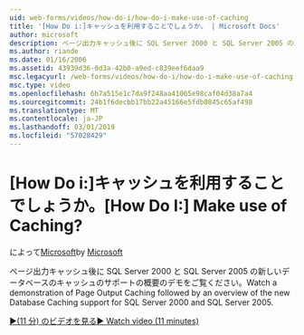 ```yaml
---
uid: web-forms/videos/how-do-i/how-do-i-make-use-of-caching
title: '[How Do i:]キャッシュを利用することでしょうか。 | Microsoft Docs'
author: microsoft
description: ページ出力キャッシュ後に SQL Server 2000 と SQL Server 2005 の新しいデータベースのキャッシュのサポートの概要のデモをご覧ください。
ms.author: riande
ms.date: 01/16/2006
ms.assetid: 43939d36-0d3a-42b0-a9ed-c839eef6daa9
msc.legacyurl: /web-forms/videos/how-do-i/how-do-i-make-use-of-caching
msc.type: video
ms.openlocfilehash: 6b7a515e1c7da9f248aa41065e98caf04d38a7a4
ms.sourcegitcommit: 24b1f6decbb17bb22a45166e5fdb0845c65af498
ms.translationtype: MT
ms.contentlocale: ja-JP
ms.lasthandoff: 03/01/2019
ms.locfileid: "57028429"
---
```

<a name="how-do-i-make-use-of-caching"></a><span data-ttu-id="1c0d6-104">[How Do i:]キャッシュを利用することでしょうか。</span><span class="sxs-lookup"><span data-stu-id="1c0d6-104">[How Do I:] Make use of Caching?</span></span>
====================
<span data-ttu-id="1c0d6-105">によって[Microsoft](https://github.com/microsoft)</span><span class="sxs-lookup"><span data-stu-id="1c0d6-105">by [Microsoft](https://github.com/microsoft)</span></span>

<span data-ttu-id="1c0d6-106">ページ出力キャッシュ後に SQL Server 2000 と SQL Server 2005 の新しいデータベースのキャッシュのサポートの概要のデモをご覧ください。</span><span class="sxs-lookup"><span data-stu-id="1c0d6-106">Watch a demonstration of Page Output Caching followed by an overview of the new Database Caching support for SQL Server 2000 and SQL Server 2005.</span></span>

[<span data-ttu-id="1c0d6-107">&#9654;(11 分) のビデオを見る</span><span class="sxs-lookup"><span data-stu-id="1c0d6-107">&#9654; Watch video (11 minutes)</span></span>](https://channel9.msdn.com/Blogs/ASP-NET-Site-Videos/how-do-i-make-use-of-caching)
